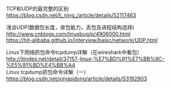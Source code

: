TCP和UDP的最完整的区别  
<https://blog.csdn.net/li_ning_/article/details/52117463>  

浅谈UDP(数据包长度，收包能力，丢包及进程结构选择)  
<http://www.cnblogs.com/linuxbug/p/4906000.html>  
https://hit-alibaba.github.io/interview/basic/network/UDP.html  

Linux下网络抓包命令tcpdump详解（在wireshark中看包）  
<http://itindex.net/detail/37157-linux-%E7%BD%91%E7%BB%9C-%E5%91%BD%E4%BB%A4>  
Linux tcpdump抓包命令详解（一）  
<https://blog.csdn.net/xingpidong/article/details/53192903>